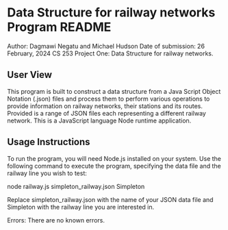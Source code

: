 # Data Structure for railway networks Program README
Author: Dagmawi Negatu and Michael Hudson
Date of submission: 26 February, 2024
CS 253 Project One: Data Structure for railway networks.

## User View

This program is built to construct a data structure from
a Java Script Object Notation (.json) files and process them to perform various operations to provide
information on railway networks, their stations and its routes. Provided is a range of JSON files 
each representing a different railway network. 
This is a JavaScript language Node runtime application.


## Usage Instructions

To run the program, you will need Node.js installed on your system.
Use the following command to execute the program, specifying the data file and the railway line you wish to test:

node railway.js simpleton_railway.json Simpleton

Replace simpleton_railway.json with the name of your JSON data file and
Simpleton with the railway line you are interested in.

Errors:
There are no known errors.


